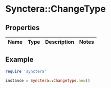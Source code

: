 # Synctera::ChangeType

## Properties

| Name | Type | Description | Notes |
| ---- | ---- | ----------- | ----- |

## Example

```ruby
require 'synctera'

instance = Synctera::ChangeType.new()
```


